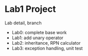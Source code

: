 # Lab1 Project
Lab detail, branch
- Lab0: complete base work
- Lab1: add unary operator
- Lab2: inheritance, RPN calculator
- Lab3: exception handling, unit test

